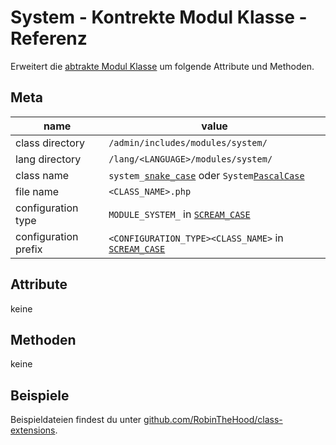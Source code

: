 # System - Kontrekte Modul Klasse - Referenz

Erweitert die [abtrakte Modul Klasse](../module-class-abstract.md) um folgende Attribute und Methoden.

## Meta

| name                 | value                                                     |
|----------------------|-----------------------------------------------------------|
| class directory      | `/admin/includes/modules/system/`                         |
| lang directory       | `/lang/<LANGUAGE>/modules/system/`                        |
| class name           | `system_`[`snake_case`](#) oder `System`[`PascalCase`](#) |
| file name            | `<CLASS_NAME>.php`                                        |
| configuration type   | `MODULE_SYSTEM_` in [`SCREAM_CASE`](#)     |
| configuration prefix | `<CONFIGURATION_TYPE><CLASS_NAME>` in [`SCREAM_CASE`](#)  |

## Attribute

keine

## Methoden

keine

## Beispiele

Beispieldateien findest du unter [github.com/RobinTheHood/class-extensions](https://github.com/RobinTheHood/class-extensions/blob/master/new_files/admin/includes/modules/system/).
